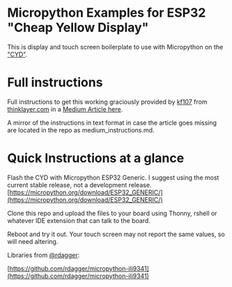 # Micropython Examples for ESP32 "Cheap Yellow Display"
This is display and touch screen boilerplate to use with Micropython on the ["CYD"](https://github.com/witnessmenow/ESP32-Cheap-Yellow-Display).

# Full instructions

Full instructions to get this working graciously provided by [kf107](https://github.com/kf107) from [thinklayer.com](https://thinklair.com) in a [Medium Article here](https://kf106.medium.com/how-to-use-micropython-on-a-cyd-cheap-yellow-display-e158d5e4a2e7).

A mirror of the instructions in text format in case the article goes missing are located in the repo as medium_instructions.md.

# Quick Instructions at a glance

Flash the CYD with Micropython ESP32 Generic.
I suggest using the most current stable release, not a development release.
[https://micropython.org/download/ESP32_GENERIC/](https://micropython.org/download/ESP32_GENERIC/)

Clone this repo and upload the files to your board using Thonny, rshell or whatever IDE extension that can talk to the board.

Reboot and try it out. Your touch screen may not report the same values, so will need altering.

Libraries from [@rdagger](https://github.com/rdagger):

[https://github.com/rdagger/micropython-ili9341](https://github.com/rdagger/micropython-ili9341)

